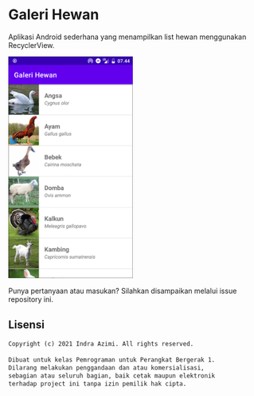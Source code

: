 # Galeri Hewan

Aplikasi Android sederhana yang menampilkan list hewan menggunakan RecyclerView.

<img src="screenshot/main.png" width="250">

Punya pertanyaan atau masukan? Silahkan disampaikan melalui issue repository ini.

## Lisensi

    Copyright (c) 2021 Indra Azimi. All rights reserved.

    Dibuat untuk kelas Pemrograman untuk Perangkat Bergerak 1.
    Dilarang melakukan penggandaan dan atau komersialisasi,
    sebagian atau seluruh bagian, baik cetak maupun elektronik
    terhadap project ini tanpa izin pemilik hak cipta.